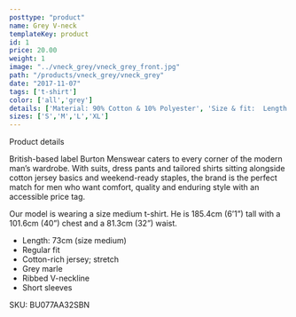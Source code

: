 ```yaml
---
posttype: "product"
name: Grey V-neck
templateKey: product
id: 1
price: 20.00
weight: 1
image: "../vneck_grey/vneck_grey_front.jpg"
path: "/products/vneck_grey/vneck_grey"
date: "2017-11-07"
tags: ['t-shirt']
color: ['all','grey']
details: ['Material: 90% Cotton & 10% Polyester', 'Size & fit:  Length: 73cm','Care: Warm machine wash. Do not tumble dry.']
sizes: ['S','M','L','XL']
---
```


<!-- ![alt text](/products/black_100_polo/black_100_polo.jpg) -->





Product details

British-based label Burton Menswear caters to every corner of the modern man’s wardrobe. With suits, dress pants and tailored shirts sitting alongside cotton jersey basics and weekend-ready staples, the brand is the perfect match for men who want comfort, quality and enduring style with an accessible price tag.

Our model is wearing a size medium t-shirt. He is 185.4cm (6’1”) tall with a 101.6cm (40”) chest and a 81.3cm (32”) waist.

- Length: 73cm (size medium)
- Regular fit
- Cotton-rich jersey; stretch
- Grey marle
- Ribbed V-neckline
- Short sleeves

SKU: BU077AA32SBN



